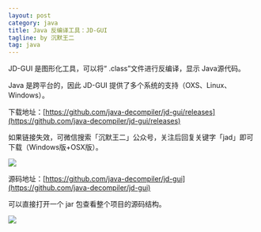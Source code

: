 ```yaml
---
layout: post
category: java
title: Java 反编译工具：JD-GUI
tagline: by 沉默王二
tag: java
---
```


JD-GUI 是图形化工具，可以将“ .class”文件进行反编译，显示 Java源代码。

<!--more-->


Java 是跨平台的，因此 JD-GUI 提供了多个系统的支持（OXS、Linux、Windows）。

下载地址：[https://github.com/java-decompiler/jd-gui/releases](https://github.com/java-decompiler/jd-gui/releases)

如果链接失效，可微信搜索「沉默王二」公众号，关注后回复关键字「jad」即可下载（Windows版+OSX版）。

![](http://www.itmind.net/wp-content/uploads/2019/10/835d84e7402e54975cf489c515fffdd8.png)

源码地址：[https://github.com/java-decompiler/jd-gui](https://github.com/java-decompiler/jd-gui)

可以直接打开一个 jar 包查看整个项目的源码结构。

![](http://www.itmind.net/wp-content/uploads/2019/10/c6397e46ee025d167184791b4e03f009.png)

